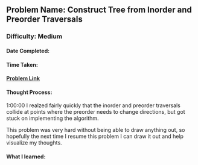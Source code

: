 ## Problem Name: Construct Tree from Inorder and Preorder Traversals
### Difficulty: Medium
#### Date Completed: 
#### Time Taken:  
#### [Problem Link](https://leetcode.com/problems/subtree-of-another-tree/)

#### Thought Process:
1:00:00 I realzed fairly quickly that the inorder and preorder traversals collide at points where the preorder needs to change directions, but got stuck on implementing
the algorithm.

This problem was very hard without being able to draw anything out, so hopefully the next time I resume this problem I can draw it out and help visualize my thoughts.

#### What I learned: 
